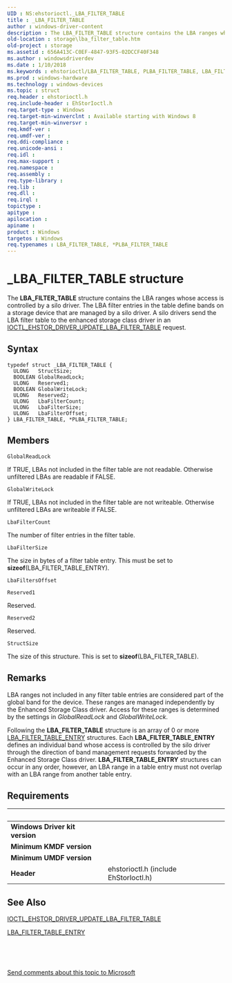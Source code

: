 ```yaml
---
UID : NS:ehstorioctl._LBA_FILTER_TABLE
title : _LBA_FILTER_TABLE
author : windows-driver-content
description : The LBA_FILTER_TABLE structure contains the LBA ranges whose access is controlled by a silo driver.
old-location : storage\lba_filter_table.htm
old-project : storage
ms.assetid : 656A413C-C0EF-4847-93F5-02DCCF40F348
ms.author : windowsdriverdev
ms.date : 1/10/2018
ms.keywords : ehstorioctl/LBA_FILTER_TABLE, PLBA_FILTER_TABLE, LBA_FILTER_TABLE structure [Storage Devices], storage.lba_filter_table, PLBA_FILTER_TABLE structure pointer [Storage Devices], *PLBA_FILTER_TABLE, ehstorioctl/PLBA_FILTER_TABLE, LBA_FILTER_TABLE, _LBA_FILTER_TABLE
ms.prod : windows-hardware
ms.technology : windows-devices
ms.topic : struct
req.header : ehstorioctl.h
req.include-header : EhStorIoctl.h
req.target-type : Windows
req.target-min-winverclnt : Available starting with Windows 8
req.target-min-winversvr : 
req.kmdf-ver : 
req.umdf-ver : 
req.ddi-compliance : 
req.unicode-ansi : 
req.idl : 
req.max-support : 
req.namespace : 
req.assembly : 
req.type-library : 
req.lib : 
req.dll : 
req.irql : 
topictype : 
apitype : 
apilocation : 
apiname : 
product : Windows
targetos : Windows
req.typenames : LBA_FILTER_TABLE, *PLBA_FILTER_TABLE
---
```


# _LBA_FILTER_TABLE structure
The <b>LBA_FILTER_TABLE</b> structure contains the LBA ranges whose access is controlled by a silo driver. The LBA filter entries in the table define bands on a storage device that are managed by a silo driver.  A silo drivers send the LBA filter table to the enhanced storage class driver in an <a href="..\ehstorioctl\ni-ehstorioctl-ioctl_ehstor_driver_update_lba_filter_table.md">IOCTL_EHSTOR_DRIVER_UPDATE_LBA_FILTER_TABLE</a> request.

## Syntax
````
typedef struct _LBA_FILTER_TABLE {
  ULONG   StructSize;
  BOOLEAN GlobalReadLock;
  ULONG   Reserved1;
  BOOLEAN GlobalWriteLock;
  ULONG   Reserved2;
  ULONG   LbaFilterCount;
  ULONG   LbaFilterSize;
  ULONG   LbaFilterOffset;
} LBA_FILTER_TABLE, *PLBA_FILTER_TABLE;
````

## Members


`GlobalReadLock`

If TRUE, LBAs not included in the filter table are not readable. Otherwise unfiltered LBAs are readable if FALSE.

`GlobalWriteLock`

If TRUE, LBAs not included in the filter table are not writeable. Otherwise unfiltered LBAs are writeable if FALSE.

`LbaFilterCount`

The number of filter entries in the filter table.

`LbaFilterSize`

The size in bytes of a filter table entry. This must be set to <b>sizeof</b>(LBA_FILTER_TABLE_ENTRY).

`LbaFiltersOffset`



`Reserved1`

Reserved.

`Reserved2`

Reserved.

`StructSize`

The size of this structure. This is set to <b>sizeof</b>(LBA_FILTER_TABLE).

## Remarks
LBA ranges not included in any filter table entries are considered part of the global band for the device. These ranges are managed independently by the Enhanced Storage Class driver. Access for these ranges is determined by the settings in <i>GlobalReadLock</i> and <i>GlobalWriteLock</i>.

Following the <b>LBA_FILTER_TABLE</b> structure is an array of 0 or more <a href="..\ehstorioctl\ns-ehstorioctl-_lba_filter_table_entry.md">LBA_FILTER_TABLE_ENTRY</a> structures. Each <b>LBA_FILTER_TABLE_ENTRY</b> defines an individual band whose access is controlled by the silo driver through the direction of band management requests forwarded by the Enhanced Storage Class driver. <b>LBA_FILTER_TABLE_ENTRY</b> structures can occur in any order, however, an LBA range in  a table entry must not overlap with an LBA range from another table entry.

## Requirements
| &nbsp; | &nbsp; |
| ---- |:---- |
| **Windows Driver kit version** |  |
| **Minimum KMDF version** |  |
| **Minimum UMDF version** |  |
| **Header** | ehstorioctl.h (include EhStorIoctl.h) |

## See Also

<a href="..\ehstorioctl\ni-ehstorioctl-ioctl_ehstor_driver_update_lba_filter_table.md">IOCTL_EHSTOR_DRIVER_UPDATE_LBA_FILTER_TABLE</a>

<a href="..\ehstorioctl\ns-ehstorioctl-_lba_filter_table_entry.md">LBA_FILTER_TABLE_ENTRY</a>

 

 

<a href="mailto:wsddocfb@microsoft.com?subject=Documentation%20feedback [storage\storage]:%20LBA_FILTER_TABLE structure%20 RELEASE:%20(1/10/2018)&amp;body=%0A%0APRIVACY STATEMENT%0A%0AWe use your feedback to improve the documentation. We don't use your email address for any other purpose, and we'll remove your email address from our system after the issue that you're reporting is fixed. While we're working to fix this issue, we might send you an email message to ask for more info. Later, we might also send you an email message to let you know that we've addressed your feedback.%0A%0AFor more info about Microsoft's privacy policy, see http://privacy.microsoft.com/en-us/default.aspx." title="Send comments about this topic to Microsoft">Send comments about this topic to Microsoft</a>